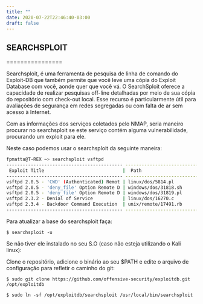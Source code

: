 ```yaml
---
title: ""
date: 2020-07-22T22:46:40-03:00
draft: false
---
```


## SEARCHSPLOIT
================

Searchsploit, é uma ferramenta de pesquisa de linha de comando do Exploit-DB que também permite que você leve uma cópia do Exploit Database com você, aonde quer que você vá. O SearchSploit oferece a capacidade de realizar pesquisas off-line detalhadas por meio de sua cópia do repositório com check-out local. Esse recurso é particularmente útil para avaliações de segurança em redes segregadas ou com falta de ar sem acesso à Internet. 

Com as informações dos serviços coletados pelo NMAP, seria maneiro procurar no searchsploit se este serviço contém alguma vulnerabilidade, procurando um exploit para ele. 

Neste caso podemos usar o searchsploit da seguinte maneira:

```sh
fpmatta@T-REX ~> searchsploit vsftpd
------------------------------------------- ---------------------------------
 Exploit Title                             |  Path
------------------------------------------- ---------------------------------
vsftpd 2.0.5 - 'CWD' (Authenticated) Remot | linux/dos/5814.pl
vsftpd 2.0.5 - 'deny_file' Option Remote D | windows/dos/31818.sh
vsftpd 2.0.5 - 'deny_file' Option Remote D | windows/dos/31819.pl
vsftpd 2.3.2 - Denial of Service           | linux/dos/16270.c
vsftpd 2.3.4 - Backdoor Command Execution  | unix/remote/17491.rb
------------------------------------------- ---------------------------------
```

Para atualizar a base do searchsploit faça:

`$ searchsploit -u`

Se não tiver ele instalado no seu S.O (caso não esteja utilizando o Kali linux):

Clone o repositório, adicione o binário ao seu $PATH e edite o arquivo de configuração para refletir o caminho do git:

`$ sudo git clone https://github.com/offensive-security/exploitdb.git /opt/exploitdb`

`$ sudo ln -sf /opt/exploitdb/searchsploit /usr/local/bin/searchsploit`
